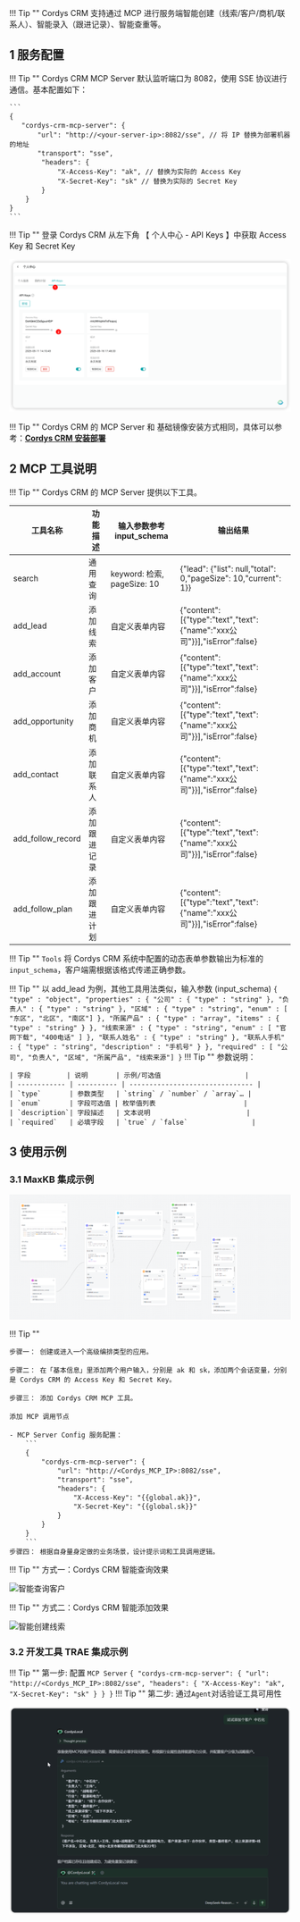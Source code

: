 !!! Tip ""
    Cordys CRM 支持通过 MCP 进行服务端智能创建（线索/客户/商机/联系人）、智能录入（跟进记录）、智能查重等。

## 1 服务配置
!!! Tip ""
    Cordys CRM MCP Server 默认监听端口为 8082，使用 SSE 协议进行通信。基本配置如下：

    ```
    {
       "cordys-crm-mcp-server": {
           "url": "http://<your-server-ip>:8082/sse", // 将 IP 替换为部署机器的地址
           "transport": "sse",
            "headers": {
				"X-Access-Key": "ak", // 替换为实际的 Access Key
				"X-Secret-Key": "sk" // 替换为实际的 Secret Key
			}
        }
    }
    ```
!!! Tip ""
    登录 Cordys CRM 从左下角 【 个人中心 - API Keys 】中获取 Access Key 和 Secret Key


![APIKeys](img/index/api_keys.png)


!!! Tip ""
    Cordys CRM 的 MCP Server 和 基础镜像安装方式相同，具体可以参考：[**Cordys CRM 安装部署**](../installation/1panel_installtion/)



## 2 MCP 工具说明
!!! Tip ""
    Cordys CRM 的 MCP Server 提供以下工具。

| 工具名称              | 功能描述   | 输入参数参考 input_schema       | 输出结果                                                                  |
|-------------------|--------|---------------------------|-----------------------------------------------------------------------|
| search            | 通用查询   | keyword: 检索, pageSize: 10 | {"lead": {"list": null,"total": 0,"pageSize": 10,"current": 1}}       |
| add_lead          | 添加线索   | 自定义表单内容                   | {"content":[{"type":"text","text":{"name":"xxx公司"}}],"isError":false} |
| add_account       | 添加客户   | 自定义表单内容                   | {"content":[{"type":"text","text":{"name":"xxx公司"}}],"isError":false} |
| add_opportunity   | 添加商机   | 自定义表单内容                   | {"content":[{"type":"text","text":{"name":"xxx公司"}}],"isError":false} |
| add_contact       | 添加联系人  | 自定义表单内容                   | {"content":[{"type":"text","text":{"name":"xxx公司"}}],"isError":false} |
| add_follow_record | 添加跟进记录 | 自定义表单内容                   | {"content":[{"type":"text","text":{"name":"xxx公司"}}],"isError":false} |
| add_follow_plan   | 添加跟进计划 | 自定义表单内容                   | {"content":[{"type":"text","text":{"name":"xxx公司"}}],"isError":false} |


!!! Tip ""
    `Tools` 将 Cordys CRM 系统中配置的动态表单参数输出为标准的 `input_schema`，客户端需根据该格式传递正确参数。

!!! Tip ""
    以 add_lead 为例，其他工具用法类似，输入参数 (input_schema)
    ```
    {
      "type" : "object",
      "properties" : {
        "公司" : {
          "type" : "string"
        },
        "负责人" : {
          "type" : "string"
        },
        "区域" : {
          "type" : "string",
          "enum" : [ "东区", "北区", "南区"]
        },
        "所属产品" : {
          "type" : "array",
          "items" : {
            "type" : "string"
          }
        },
        "线索来源" : {
          "type" : "string",
          "enum" : [ "官网下载", "400电话" ]
        },
        "联系人姓名" : {
          "type" : "string"
        },
        "联系人手机" : {
          "type" : "string",
          "description" : "手机号"
        }
      },
      "required" : [ "公司", "负责人", "区域", "所属产品", "线索来源"]
    }
    ```
!!! Tip ""
    参数说明：

    | 字段         | 说明       | 示例/可选值                     |
    | ------------ | ---------- | ------------------------------- |
    | `type`       | 参数类型   | `string` / `number` / `array`… |
    | `enum`       | 字段可选值 | 枚举值列表                      |
    | `description`| 字段描述   | 文本说明                        |
    | `required`   | 必填字段   | `true` / `false`                |



## 3 使用示例

###  3.1 MaxKB 集成示例

![agent](img/mcp/agent_mcp.png)


!!! Tip ""

    步骤⼀： 创建或进入一个高级编排类型的应用。

    步骤二： 在「基本信息」里添加两个用户输入，分别是 ak 和 sk，添加两个会话变量，分别是 Cordys CRM 的 Access Key 和 Secret Key。

    步骤三： 添加 Cordys CRM MCP 工具。

    添加 MCP 调用节点

    - MCP Server Config 服务配置：
        ```
        {
            "cordys-crm-mcp-server": {
                "url": "http://<Cordys_MCP_IP>:8082/sse",
                "transport": "sse",
                "headers": {
                    "X-Access-Key": "{{global.ak}}",
                    "X-Secret-Key": "{{global.sk}}"
                }
            }
        }
        ```
    步骤四： 根据自身量身定做的业务场景，设计提示词和工具调用逻辑。

!!! Tip ""
    方式一：Cordys CRM 智能查询效果

![智能查询客户](../img/user_manual/agent-query-customer.png)

!!! Tip ""
    方式二：Cordys CRM 智能添加效果

![智能创建线索](../img/user_manual/agent-Create-lead.png)

###  3.2 开发工具 TRAE 集成示例

!!! Tip ""
    第一步: 配置 `MCP Server`
    ```
    {
        "cordys-crm-mcp-server": {
            "url": "http://<Cordys_MCP_IP>:8082/sse",
            "headers": {
                "X-Access-Key": "ak",
                "X-Secret-Key": "sk"
            }
        }
    }
    ```
!!! Tip ""
    第二步: 通过`Agent`对话验证工具可用性

![Trae.png](img/mcp/trae.png)
